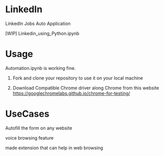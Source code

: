 # LinkedIn
LinkedIn Jobs Auto Application

[WIP]
Linkedin_using_Python.ipynb

# Usage

Automation.ipynb is working fine.


1) Fork and clone your repository to use it on your local machine

2) Download Compatible Chrome driver along Chrome from this website https://googlechromelabs.github.io/chrome-for-testing/





# UseCases
Autofill the form on any website

voice browsing feature

made extension that can help in web browsing 
